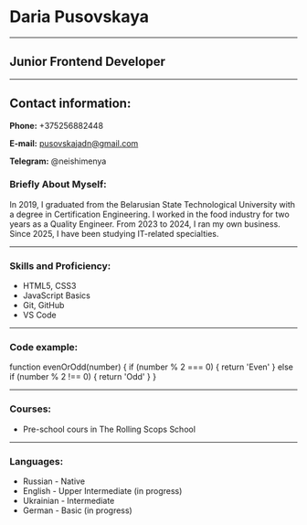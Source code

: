 # Daria Pusovskaya
__________________________________________________________

## Junior Frontend Developer
__________________________________________________________

## Contact information:


**Phone:** +375256882448

**E-mail:** pusovskajadn@gmail.com

**Telegram:** @neishimenya

### Briefly About Myself:
In 2019, I graduated from the Belarusian State Technological University with a degree in Certification Engineering. I worked in the food industry for two years as a Quality Engineer. From 2023 to 2024, I ran my own business. Since 2025, I have been studying IT-related specialties.
**********************************************************

### Skills and Proficiency:
- HTML5, CSS3
- JavaScript Basics
- Git, GitHub
- VS Code

*********************************************************

### Code example:
function evenOrOdd(number) {
  if (number % 2 === 0) {
    return 'Even'
  }
  else if (number % 2 !== 0) {
    return 'Odd'
  }
}
*********************************************************

### Courses:
- Pre-school cours in The Rolling Scops School
*********************************************************

### Languages:

- Russian - Native
- English - Upper Intermediate (in progress) 
- Ukrainian - Intermediate
- German - Basic (in progress) 
